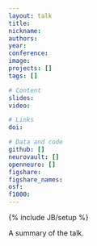 ```yaml
---
layout: talk
title:
nickname:
authors:
year:
conference:
image:
projects: []
tags: []

# Content
slides:
video:

# Links
doi:

# Data and code
github: []
neurovault: []
openneuro: []
figshare:
figshare_names:
osf:
f1000:
---
```

{% include JB/setup %}

A summary of the talk.